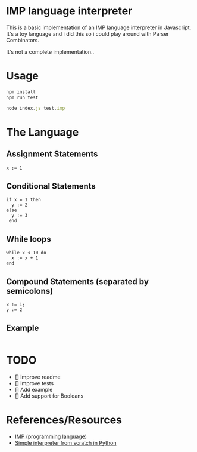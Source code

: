 # IMP language interpreter

This is a basic implementation of an IMP language interpreter in Javascript. 
It's a toy language and i did this so i could play around with Parser Combinators.

It's not a complete implementation..


# Usage
```js
npm install
npm run test

node index.js test.imp
```

# The Language
## Assignment Statements
```
x := 1
```

## Conditional Statements
```
if x = 1 then
  y := 2
else
  y := 3
 end
```

## While loops
```
while x < 10 do
  x := x + 1
end
```

## Compound Statements (separated by semicolons)
```
x := 1;
y := 2
```

## Example
```
```

# TODO
- [] Improve readme
- [] Improve tests
- [] Add example
- [] Add support for Booleans

# References/Resources
- [IMP (programming language)](https://en.wikipedia.org/wiki/IMP_(programming_language))
- [Simple interpreter from scratch in Python](http://www.jayconrod.com/posts/37/)